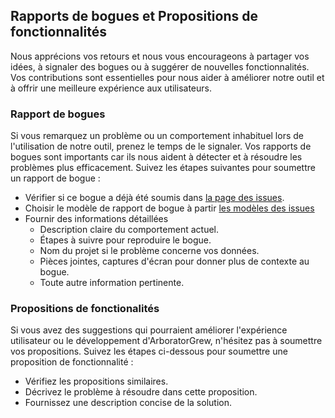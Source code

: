## Rapports de bogues et Propositions de fonctionnalités

Nous apprécions vos retours et nous vous encourageons à partager vos idées, à signaler des bogues ou à suggérer de nouvelles fonctionnalités. Vos contributions sont essentielles pour nous aider à améliorer notre outil et à offrir une meilleure expérience aux utilisateurs.

### Rapport de bogues
Si vous remarquez un problème ou un comportement inhabituel lors de l'utilisation de notre outil, prenez le temps de le signaler. Vos rapports de bogues sont importants car ils nous aident à détecter et à résoudre les problèmes plus efficacement.
Suivez les étapes suivantes pour soumettre un rapport de bogue :

- Vérifier si ce bogue a déjà été soumis dans [la page des issues](https://github.com/Arborator/arborator-frontend/issues).
- Choisir le modèle de rapport de bogue à partir [les modèles des issues](https://github.com/Arborator/arborator-frontend/issues/new/choose)
- Fournir des informations détaillées
    - Description claire du comportement actuel.
    - Étapes à suivre pour reproduire le bogue.
    - Nom du projet si le problème concerne vos données.
    - Pièces jointes, captures d'écran pour donner plus de contexte au bogue.
    - Toute autre information pertinente.

### Propositions de fonctionalités

Si vous avez des suggestions qui pourraient améliorer l'expérience utilisateur ou le développement d'ArboratorGrew, n'hésitez pas à soumettre vos propositions. Suivez les étapes ci-dessous pour soumettre une proposition de fonctionnalité :

- Vérifiez les propositions  similaires.
- Décrivez le problème à résoudre dans cette proposition.
- Fournissez une description concise de la solution.






